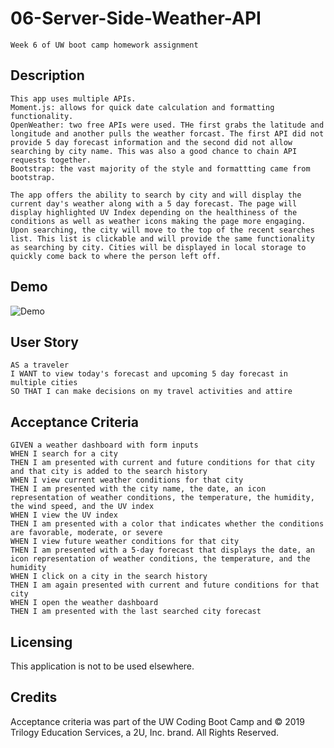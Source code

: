 # 06-Server-Side-Weather-API

```
Week 6 of UW boot camp homework assignment

```

## Description

```
This app uses multiple APIs.
Moment.js: allows for quick date calculation and formatting functionality.
OpenWeather: two free APIs were used. THe first grabs the latitude and longitude and another pulls the weather forcast. The first API did not provide 5 day forecast information and the second did not allow searching by city name. This was also a good chance to chain API requests together.
Bootstrap: the vast majority of the style and formattting came from bootstrap.

The app offers the ability to search by city and will display the current day's weather along with a 5 day forecast. The page will display highlighted UV Index depending on the healthiness of the conditions as well as weather icons making the page more engaging. Upon searching, the city will move to the top of the recent searches list. This list is clickable and will provide the same functionality as searching by city. Cities will be displayed in local storage to quickly come back to where the person left off.
```

## Demo

![Demo](assets/Weather-Dashboard.gif)

## User Story

```
AS a traveler
I WANT to view today's forecast and upcoming 5 day forecast in multiple cities
SO THAT I can make decisions on my travel activities and attire
```

## Acceptance Criteria

```
GIVEN a weather dashboard with form inputs
WHEN I search for a city
THEN I am presented with current and future conditions for that city and that city is added to the search history
WHEN I view current weather conditions for that city
THEN I am presented with the city name, the date, an icon representation of weather conditions, the temperature, the humidity, the wind speed, and the UV index
WHEN I view the UV index
THEN I am presented with a color that indicates whether the conditions are favorable, moderate, or severe
WHEN I view future weather conditions for that city
THEN I am presented with a 5-day forecast that displays the date, an icon representation of weather conditions, the temperature, and the humidity
WHEN I click on a city in the search history
THEN I am again presented with current and future conditions for that city
WHEN I open the weather dashboard
THEN I am presented with the last searched city forecast
```

## Licensing

This application is not to be used elsewhere.

## Credits

Acceptance criteria was part of the UW Coding Boot Camp and © 2019 Trilogy Education Services, a 2U, Inc. brand. All Rights Reserved.
